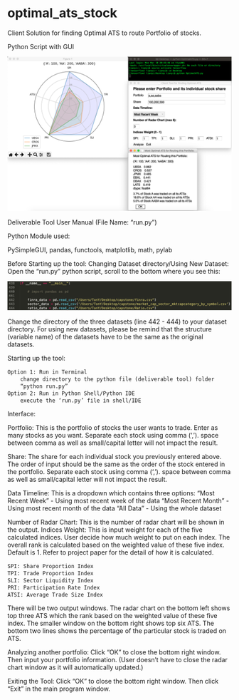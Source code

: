 # optimal_ats_stock
Client Solution for finding Optimal ATS to route Portfolio of stocks.

Python Script with GUI


![alt text](https://github.com/sunsuntianyi/optimal_ats_stock/blob/master/demo.png)


Deliverable Tool User Manual
(File Name: “run.py”)


Python Module used: 

PySimpleGUI, pandas, functools, matplotlib, math, pylab

Before Starting up the tool:
Changing Dataset directory/Using New Dataset:
Open the “run.py” python script, scroll to the bottom where you see this:

![alt text](https://github.com/sunsuntianyi/optimal_ats_stock/blob/master/data_dir.png)

Change the directory of the three datasets (line 442 - 444) to your dataset directory. For using new datasets, please be remind that the structure (variable name) of the datasets have to be the same as the original datasets. 


Starting up the tool:

	Option 1: Run in Terminal
		change directory to the python file (deliverable tool) folder
		“python run.py”
	Option 2: Run in Python Shell/Python IDE
		execute the ‘run.py’ file in shell/IDE

Interface:












Portfolio: This is the portfolio of stocks the user wants to trade. Enter as many stocks as you want. Separate each stock using comma (‘,’). space between comma as well as small/capital letter will not impact the result.

Share: The share for each individual stock you previously entered above. The order of input should be the same as the order of the stock entered in the portfolio. Separate each stock using comma (‘,’). space between comma as well as small/capital letter will not impact the result.

Data Timeline: This is a dropdown which contains three options: 
	“Most Recent Week” - Using most recent week of the data
	“Most Recent Month” - Using most recent month of the data
	“All Data” - Using the whole dataset

Number of Radar Chart: This is the number of radar chart will be shown in the output.
Indices Weight: This is input weight for each of the five calculated indices. User decide how much weight to put on each index. The overall rank is calculated based on the weighted value of these five index. Default is 1. Refer to project paper for the detail of how it is calculated.

	SPI: Share Proportion Index
	TPI: Trade Proportion Index
	SLI: Sector Liquidity Index
	PRI: Participation Rate Index
	ATSI: Average Trade Size Index
There will be two output windows. The radar chart on the bottom left shows top three ATS which the rank based on the weighted value of these five index. The smaller window on the bottom right shows top six ATS. The bottom two lines shows the percentage of the particular stock is traded on ATS. 

Analyzing another portfolio:
Click “OK” to close the bottom right window. Then input your portfolio information. (User doesn’t have to close the radar chart window as it will automatically updated.)

Exiting the Tool:
Click “OK” to close the bottom right window. Then click “Exit” in the main program window.
